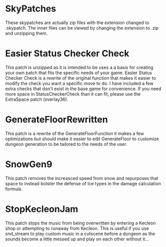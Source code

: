 # SkyPatches
These skypatches are actually zip files with the extension changed to .skypatch. The inner files can be viewed by changing the extension to .zip and unzipping them.<br/>

# Easier Status Checker Check
This patch is unzipped as it is intended to be uses a a basis for creating your own patch that fits the specific needs of your game. Easier Status Checker Check is a rewrite of the original function that makes it easier to modify the check you want a specific move to do. I have included a few extra checks that don't exist in the base game for convenience. If you need more space in StatusCheckerCheck than it can fit, please use the ExtraSpace patch (overlay36).<br/>

# GenerateFloorRewritten
This patch is a rewrite of the GenerateFloorFunction it makes a few optimizations but should make it easier to edit GenerateFloor to customize dungeon generation to be tailored to the needs of the user.<br/>

# SnowGen9
This patch removes the increasced speed from snow and repurposes that space to instead bolster the defense of Ice types in the damage calculation formula.<br/>

# StopKecleonJam
This patch stops the music from being overwritten by entering a Kecleon shop or attempting to runaway from Kecleon. This is useful if you use snd_stream to play custom music in a cutscene before a dungeon as the sounds become a little messed up and play on each other without it...<br/>
